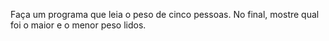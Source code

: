 Faça um programa que leia o peso de cinco pessoas. No final, mostre qual foi o maior e o menor peso lidos.